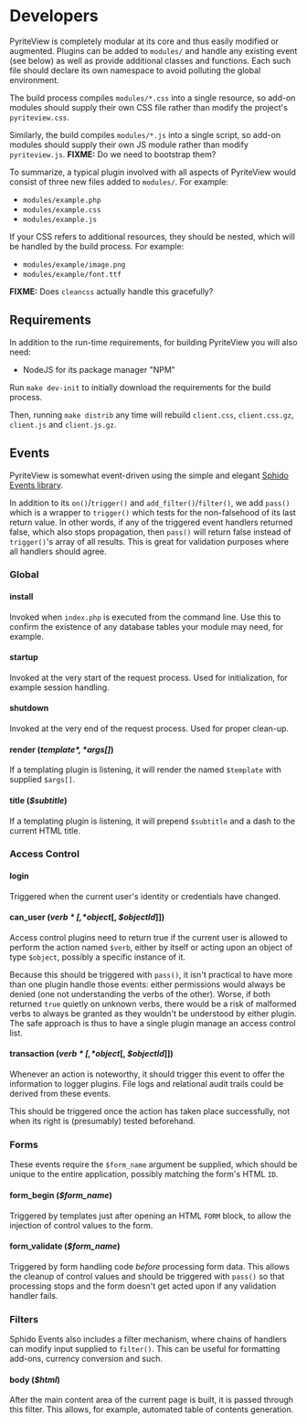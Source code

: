 # Developers

PyriteView is completely modular at its core and thus easily modified or augmented.  Plugins can be added to `modules/` and handle any existing event (see below) as well as provide additional classes and functions.  Each such file should declare its own namespace to avoid polluting the global environment.

The build process compiles `modules/*.css` into a single resource, so add-on modules should supply their own CSS file rather than modify the project's `pyriteview.css`.

Similarly, the build compiles `modules/*.js` into a single script, so add-on modules should supply their own JS module rather than modify `pyriteview.js`. **FIXME:** Do we need to bootstrap them?

To summarize, a typical plugin involved with all aspects of PyriteView would consist of three new files added to `modules/`.  For example:

* `modules/example.php`
* `modules/example.css`
* `modules/example.js`

If your CSS refers to additional resources, they should be nested, which will be handled by the build process.  For example:

* `modules/example/image.png`
* `modules/example/font.ttf`

**FIXME:** Does `cleancss` actually handle this gracefully?

## Requirements

In addition to the run-time requirements, for building PyriteView you will also need:

* NodeJS for its package manager "NPM"

Run `make dev-init` to initially download the requirements for the build process.

Then, running `make distrib` any time will rebuild `client.css`, `client.css.gz`, `client.js` and `client.js.gz`.

## Events

PyriteView is somewhat event-driven using the simple and elegant [Sphido Events library](https://github.com/sphido/events).

In addition to its `on()`/`trigger()` and `add_filter()`/`filter()`, we add `pass()` which is a wrapper to `trigger()` which tests for the non-falsehood of its last return value.  In other words, if any of the triggered event handlers returned false, which also stops propagation, then `pass()` will return false instead of `trigger()`'s array of all results.  This is great for validation purposes where all handlers should agree.

### Global

#### install

Invoked when `index.php` is executed from the command line.  Use this to confirm the existence of any database tables your module may need, for example.

#### startup

Invoked at the very start of the request process.  Used for initialization, for example session handling.

#### shutdown

Invoked at the very end of the request process.  Used for proper clean-up.

#### render (*$template*, *$args[]*)

If a templating plugin is listening, it will render the named `$template` with supplied `$args[]`.

#### title (*$subtitle*)

If a templating plugin is listening, it will prepend `$subtitle` and a dash to the current HTML title.

### Access Control

#### login

Triggered when the current user's identity or credentials have changed.

#### can_user (*$verb*[, *$object*[, *$objectId*]])

Access control plugins need to return true if the current user is allowed to perform the action named `$verb`, either by itself or acting upon an object of type `$object`, possibly a specific instance of it.

Because this should be triggered with `pass()`, it isn't practical to have more than one plugin handle those events: either permissions would always be denied (one not understanding the verbs of the other).  Worse, if both returned `true` quietly on unknown verbs, there would be a risk of malformed verbs to always be granted as they wouldn't be understood by either plugin.  The safe approach is thus to have a single plugin manage an access control list.

#### transaction (*$verb*[, *$object*[, *$objectId*]])

Whenever an action is noteworthy, it should trigger this event to offer the information to logger plugins.  File logs and relational audit trails could be derived from these events.

This should be triggered once the action has taken place successfully, not when its right is (presumably) tested beforehand.

### Forms

These events require the `$form_name` argument be supplied, which should be unique to the entire application, possibly matching the form's HTML `ID`.

#### form_begin (*$form_name*)

Triggered by templates just after opening an HTML `FORM` block, to allow the injection of control values to the form.

#### form_validate (*$form_name*)

Triggered by form handling code *before* processing form data.  This allows the cleanup of control values and should be triggered with `pass()` so that processing stops and the form doesn't get acted upon if any validation handler fails.

### Filters

Sphido Events also includes a filter mechanism, where chains of handlers can modify input supplied to `filter()`.  This can be useful for formatting add-ons, currency conversion and such.

#### body (*$html*)

After the main content area of the current page is built, it is passed through this filter.  This allows, for example, automated table of contents generation.
